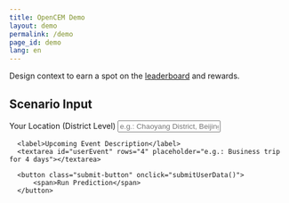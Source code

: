 ```yaml
---
title: OpenCEM Demo
layout: demo
permalink: /demo
page_id: demo
lang: en
---
```


  Design context to earn a spot on the [leaderboard](/leaderboard.html) and rewards.

  <!-- User Input Section -->
  <div class="input-section">
      <h2>Scenario Input</h2>
      <label>Your Location (District Level)</label>
      <input type="text" id="userLocation" placeholder="e.g.: Chaoyang District, Beijing">
      
      <label>Upcoming Event Description</label>
      <textarea id="userEvent" rows="4" placeholder="e.g.: Business trip for 4 days"></textarea>

      <button class="submit-button" onclick="submitUserData()">
          <span>Run Prediction</span>
      </button>
  </div>
  <!-- Results Display -->
  <div class="results-section" id="results" style="display: none;">
      <h2>Prediction Results</h2>
      <p id="predictionText"></p>
      
      <div class="data-grid">
          <!-- Weather Card -->
          <div class="chart-card">
              <h3>Real-time Weather</h3>
              <div class="canvas-container">
                  <canvas id="weatherChart"></canvas>
              </div>
              <div class="weather-stats">
                  <span id="currentTemp"></span>
                  <span id="humidity"></span>
                  <span id="windSpeed"></span>
              </div>
          </div>

          <!-- Energy Mix Card -->
          <div class="chart-card">
              <h3>Energy Consumption</h3>
              <div class="canvas-container">
                  <canvas id="energyPieChart"></canvas>
              </div>
          </div>

          <!-- Usage Trend Card -->
          <div class="chart-card" style="grid-column: span 2">
              <h3>Power Usage Trend</h3>
              <div class="canvas-container">
                  <canvas id="usageTrendChart"></canvas>
              </div>
          </div>

          <!-- Efficiency Card -->
          <div class="chart-card">
              <h3>AC Efficiency</h3>
              <div class="gauge-container">
                  <canvas id="efficiencyGauge"></canvas>
                  <div class="gauge-label">COP: <span id="copValue"></span></div>
              </div>
          </div>
      </div>
  </div>

  <!-- Feedback Section -->
  <div class="feedback-section" id="feedback" style="display: none;">
      <h2>Model Feedback</h2>
      
      <label>Prediction Accuracy Assessment</label>
      <select id="accuracy">
          <option value="accurate">Closely Matches Actuals (±5%)</option>
          <option value="partial">Partially Accurate (±10%)</option>
          <option value="inaccurate">Significant Deviation (>15%)</option>
      </select>

      <div class="feedback-details-grid">
          <div>
              <label>Primary Discrepancy Area</label>
              <select id="errorType">
                  <option value="load">Load Magnitude</option>
                  <option value="timing">Peak Timing</option>
                  <option value="duration">Event Duration</option>
                  <option value="other">Other Factors</option>
              </select>
          </div>
          <div>
              <label>Observed Value</label>
              <input type="number" id="observedValue" placeholder="Actual consumption (kWh)">
          </div>
      </div>

      <label>Detailed Variance Report</label>
      <textarea id="correctPrediction" rows="6" 
          placeholder="Please include:
- Measurement methodology
- Time period of observation
- Any external influencing factors
- Suggested model adjustments"></textarea>

      <button class="submit-button" onclick="submitFeedback()">
          <span>Submit Performance Feedback</span>
      </button>
  </div>
